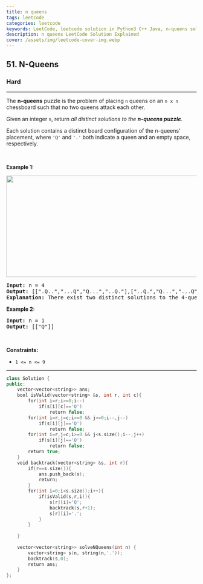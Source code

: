 ```yaml
---
title: n queens
tags: leetcode
categories: leetcode
keywords: LeetCode, leetcode solution in Python3 C++ Java, n-queens solution
description: n queens LeetCode Solution Explained
cover: /assets/img/leetcode-cover-img.webp
---
```



<h2>51. N-Queens</h2><h3>Hard</h3><hr><div><p>The <strong>n-queens</strong> puzzle is the problem of placing <code>n</code> queens on an <code>n x n</code> chessboard such that no two queens attack each other.</p>

<p>Given an integer <code>n</code>, return <em>all distinct solutions to the <strong>n-queens puzzle</strong></em>.</p>

<p>Each solution contains a distinct board configuration of the n-queens' placement, where <code>'Q'</code> and <code>'.'</code> both indicate a queen and an empty space, respectively.</p>

<p>&nbsp;</p>
<p><strong>Example 1:</strong></p>
<img alt="" src="https://assets.leetcode.com/uploads/2020/11/13/queens.jpg" style="width: 600px; height: 268px;">
<pre><strong>Input:</strong> n = 4
<strong>Output:</strong> [[".Q..","...Q","Q...","..Q."],["..Q.","Q...","...Q",".Q.."]]
<strong>Explanation:</strong> There exist two distinct solutions to the 4-queens puzzle as shown above
</pre>

<p><strong>Example 2:</strong></p>

<pre><strong>Input:</strong> n = 1
<strong>Output:</strong> [["Q"]]
</pre>

<p>&nbsp;</p>
<p><strong>Constraints:</strong></p>

<ul>
	<li><code>1 &lt;= n &lt;= 9</code></li>
</ul>
</div>

---




```cpp
class Solution {
public:
    vector<vector<string>> ans;
    bool isValid(vector<string> &s, int r, int c){
        for(int i=r;i>=0;i--)
            if(s[i][c]=='Q')
                return false;
        for(int i=r,j=c;i>=0 && j>=0;i--,j--)
            if(s[i][j]=='Q')
                return false;
        for(int i=r,j=c;i>=0 && j<s.size();i--,j++)
            if(s[i][j]=='Q')
                return false;
        return true;
    }
    void backtrack(vector<string> &s, int r){
        if(r==s.size()){
            ans.push_back(s);
            return;
        }
        for(int i=0;i<s.size();i++){
            if(isValid(s,r,i)){
                s[r][i]='Q';
                backtrack(s,r+1);
                s[r][i]='.';
            }
        }
            
    }
    
    vector<vector<string>> solveNQueens(int n) {
        vector<string> s(n, string(n,'.'));
        backtrack(s,0);
        return ans;
    }
};

```
